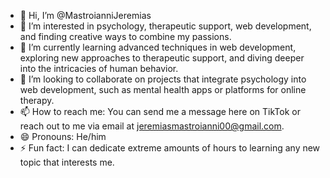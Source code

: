 - 👋 Hi, I’m @MastroianniJeremias
- 👀 I’m interested in psychology, therapeutic support, web development, and finding creative ways to combine my passions.
- 🌱 I’m currently learning advanced techniques in web development, exploring new approaches to therapeutic support, and diving deeper into the intricacies of human behavior.
- 💞️ I’m looking to collaborate on projects that integrate psychology into web development, such as mental health apps or platforms for online therapy.
- 📫 How to reach me: You can send me a message here on TikTok or reach out to me via email at jeremiasmastroianni00@gmail.com.
- 😄 Pronouns: He/him
- ⚡ Fun fact: I can dedicate extreme amounts of hours to learning any new topic that interests me.
<!---
MastroianniJeremias/MastroianniJeremias is a ✨ special ✨ repository because its `README.md` (this file) appears on your GitHub profile.
You can click the Preview link to take a look at your changes.
--->
